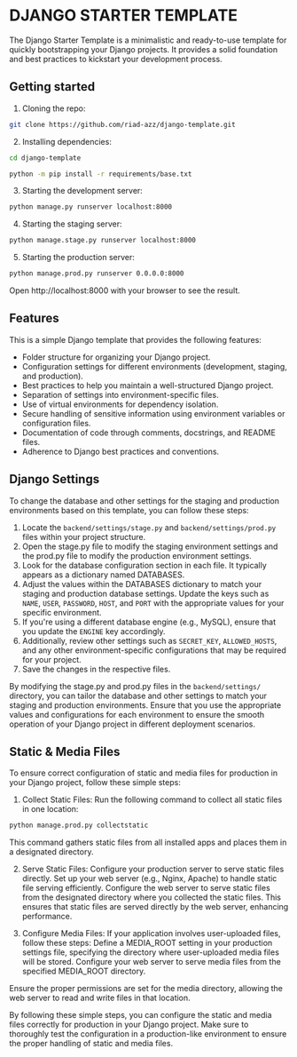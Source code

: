 # DJANGO STARTER TEMPLATE

The Django Starter Template is a minimalistic and ready-to-use template for quickly bootstrapping your Django projects.
It provides a solid foundation and best practices to kickstart your development process.

## Getting started

1. Cloning the repo:

```bash
git clone https://github.com/riad-azz/django-template.git
```

2. Installing dependencies:

```bash
cd django-template
```

```bash
python -m pip install -r requirements/base.txt
```

3. Starting the development server:

```bash
python manage.py runserver localhost:8000
```

4. Starting the staging server:

```bash
python manage.stage.py runserver localhost:8000
```

5. Starting the production server:

```bash
python manage.prod.py runserver 0.0.0.0:8000
```

Open http://localhost:8000 with your browser to see the result.

## Features

This is a simple Django template that provides the following features:

- Folder structure for organizing your Django project.
- Configuration settings for different environments (development, staging, and production).
- Best practices to help you maintain a well-structured Django project.
- Separation of settings into environment-specific files.
- Use of virtual environments for dependency isolation.
- Secure handling of sensitive information using environment variables or configuration files.
- Documentation of code through comments, docstrings, and README files.
- Adherence to Django best practices and conventions.

## Django Settings

To change the database and other settings for the staging and production environments based on this template, you can
follow these steps:

1. Locate the `backend/settings/stage.py` and `backend/settings/prod.py` files within your project structure.
2. Open the stage.py file to modify the staging environment settings and the prod.py file to modify the production
   environment settings.
3. Look for the database configuration section in each file. It typically appears as a dictionary named DATABASES.
4. Adjust the values within the DATABASES dictionary to match your staging and production database settings. Update the
   keys such as `NAME`, `USER`, `PASSWORD`, `HOST`, and `PORT` with the appropriate values for your specific
   environment.
5. If you're using a different database engine (e.g., MySQL), ensure that you update the `ENGINE` key accordingly.
6. Additionally, review other settings such as `SECRET_KEY`, `ALLOWED_HOSTS`, and any other environment-specific
   configurations that may be required for your project.
7. Save the changes in the respective files.

By modifying the stage.py and prod.py files in the `backend/settings/` directory, you can tailor the database and
other settings to match your staging and production environments. Ensure that you use the appropriate values and
configurations for each environment to ensure the smooth operation of your Django project in different deployment
scenarios.

## Static & Media Files

To ensure correct configuration of static and media files for production in your Django project, follow these simple
steps:

1. Collect Static Files: Run the following command to collect all static files in one location:

```bash
python manage.prod.py collectstatic
```

This command gathers static files from all installed apps and places them in a designated directory.

2. Serve Static Files: Configure your production server to serve static files directly. Set up your web server (e.g.,
   Nginx, Apache) to handle static file serving efficiently. Configure the web server to serve static files from the
   designated directory where you collected the static files. This ensures that static files are served directly by the
   web server, enhancing performance.

3. Configure Media Files: If your application involves user-uploaded files, follow these steps:
   Define a MEDIA_ROOT setting in your production settings file, specifying the directory where user-uploaded media
   files will be stored. Configure your web server to serve media files from the specified MEDIA_ROOT directory.

Ensure the proper permissions are set for the media directory, allowing the web server to read and write files in that
location.

By following these simple steps, you can configure the static and media files correctly for production in your Django
project. Make sure to thoroughly test the configuration in a production-like environment to ensure the proper handling
of static and media files.